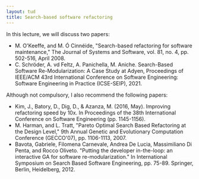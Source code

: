 ```yaml
---
layout: tud
title: Search-based software refactoring
---
```


In this lecture, we will discuss two papers:

* M. O'Keeffe, and M. Ó Cinnéide, "Search-based refactoring for software maintenance," The Journal of Systems and Software, vol. 81, no. 4, pp. 502-516, April 2008.
* C. Schröder, A. vd Feltz, A. Panichella, M. Aniche. Search-Based Software Re-Modularization: A Case Study at Adyen, Proceedings of IEEE/ACM 43rd International Conference on Software Engineering: Software Engineering in Practice (ICSE-SEIP), 2021.

Although not compulsory, I also recommend the following papers:

* Kim, J., Batory, D., Dig, D., & Azanza, M. (2016, May). Improving refactoring speed by 10x. In Proceedings of the 38th International Conference on Software Engineering (pp. 1145-1156).
* M. Harman, and L. Tratt, "Pareto Optimal Search Based Refactoring at the Design Level," 9th Annual Genetic and Evolutionary Computation Conference (GECCO'07), pp. 1106-1113, 2007.
* Bavota, Gabriele, Filomena Carnevale, Andrea De Lucia, Massimiliano Di Penta, and Rocco Oliveto. "Putting the developer in-the-loop: an interactive GA for software re-modularization." In International Symposium on Search Based Software Engineering, pp. 75-89. Springer, Berlin, Heidelberg, 2012.